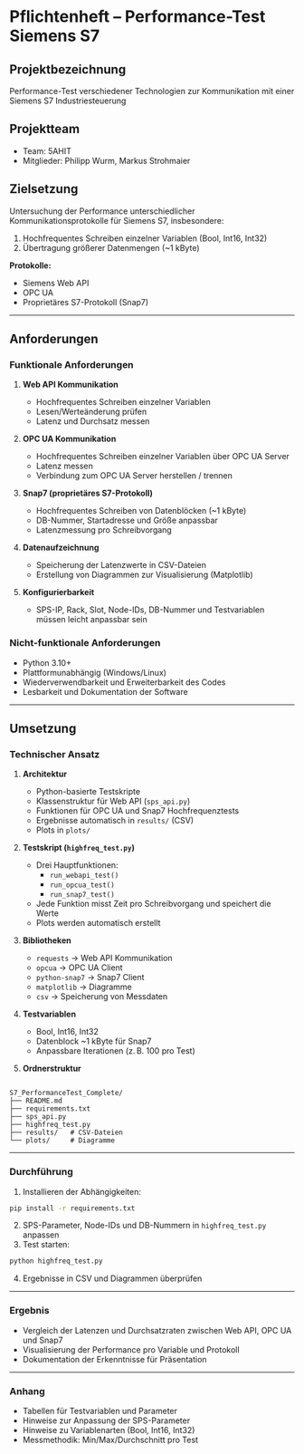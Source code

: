 # Pflichtenheft – Performance-Test Siemens S7

## Projektbezeichnung
Performance-Test verschiedener Technologien zur Kommunikation mit einer Siemens S7 Industriesteuerung

## Projektteam
- Team: 5AHIT
- Mitglieder: Philipp Wurm, Markus Strohmaier

## Zielsetzung
Untersuchung der Performance unterschiedlicher Kommunikationsprotokolle für Siemens S7, insbesondere:

1. Hochfrequentes Schreiben einzelner Variablen (Bool, Int16, Int32)
2. Übertragung größerer Datenmengen (~1 kByte)

**Protokolle:**
- Siemens Web API
- OPC UA
- Proprietäres S7-Protokoll (Snap7)

---

## Anforderungen

### Funktionale Anforderungen
1. **Web API Kommunikation**
   - Hochfrequentes Schreiben einzelner Variablen
   - Lesen/Werteänderung prüfen
   - Latenz und Durchsatz messen

2. **OPC UA Kommunikation**
   - Hochfrequentes Schreiben einzelner Variablen über OPC UA Server
   - Latenz messen
   - Verbindung zum OPC UA Server herstellen / trennen

3. **Snap7 (proprietäres S7-Protokoll)**
   - Hochfrequentes Schreiben von Datenblöcken (~1 kByte)
   - DB-Nummer, Startadresse und Größe anpassbar
   - Latenzmessung pro Schreibvorgang

4. **Datenaufzeichnung**
   - Speicherung der Latenzwerte in CSV-Dateien
   - Erstellung von Diagrammen zur Visualisierung (Matplotlib)

5. **Konfigurierbarkeit**
   - SPS-IP, Rack, Slot, Node-IDs, DB-Nummer und Testvariablen müssen leicht anpassbar sein

### Nicht-funktionale Anforderungen
- Python 3.10+
- Plattformunabhängig (Windows/Linux)
- Wiederverwendbarkeit und Erweiterbarkeit des Codes
- Lesbarkeit und Dokumentation der Software

---

## Umsetzung

### Technischer Ansatz
1. **Architektur**
   - Python-basierte Testskripte
   - Klassenstruktur für Web API (`sps_api.py`)
   - Funktionen für OPC UA und Snap7 Hochfrequenztests
   - Ergebnisse automatisch in `results/` (CSV)
   - Plots in `plots/`

2. **Testskript (`highfreq_test.py`)**
   - Drei Hauptfunktionen:
     - `run_webapi_test()`
     - `run_opcua_test()`
     - `run_snap7_test()`
   - Jede Funktion misst Zeit pro Schreibvorgang und speichert die Werte
   - Plots werden automatisch erstellt

3. **Bibliotheken**
   - `requests` → Web API Kommunikation
   - `opcua` → OPC UA Client
   - `python-snap7` → Snap7 Client
   - `matplotlib` → Diagramme
   - `csv` → Speicherung von Messdaten

4. **Testvariablen**
   - Bool, Int16, Int32
   - Datenblock ~1 kByte für Snap7
   - Anpassbare Iterationen (z. B. 100 pro Test)

5. **Ordnerstruktur**
```

S7_PerformanceTest_Complete/
├── README.md
├── requirements.txt
├── sps_api.py
├── highfreq_test.py
├── results/   # CSV-Dateien
└── plots/     # Diagramme

````

---

### Durchführung
1. Installieren der Abhängigkeiten:
```bash
pip install -r requirements.txt
````

2. SPS-Parameter, Node-IDs und DB-Nummern in `highfreq_test.py` anpassen
3. Test starten:

```bash
python highfreq_test.py
```

4. Ergebnisse in CSV und Diagrammen überprüfen

---

### Ergebnis

* Vergleich der Latenzen und Durchsatzraten zwischen Web API, OPC UA und Snap7
* Visualisierung der Performance pro Variable und Protokoll
* Dokumentation der Erkenntnisse für Präsentation

---

### Anhang

* Tabellen für Testvariablen und Parameter
* Hinweise zur Anpassung der SPS-Parameter
* Hinweise zu Variablenarten (Bool, Int16, Int32)
* Messmethodik: Min/Max/Durchschnitt pro Test

```
```
